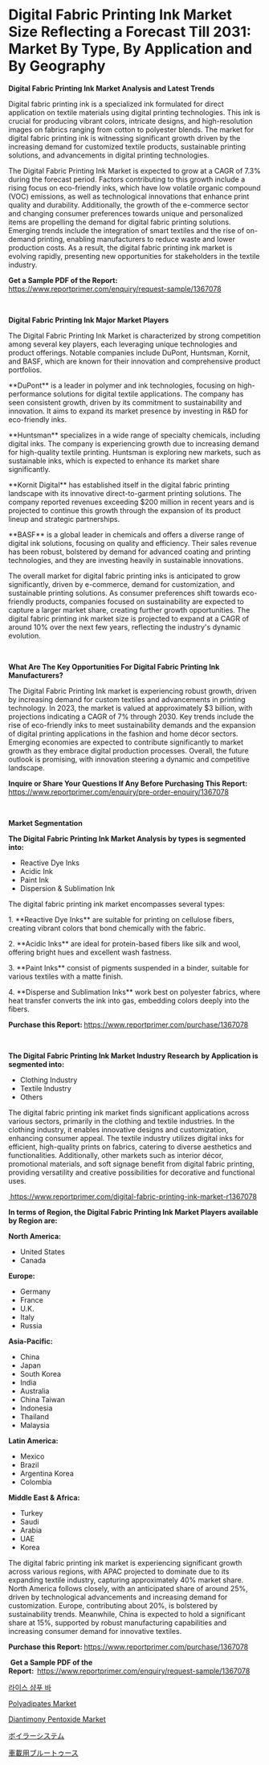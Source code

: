 <p><h1>Digital Fabric Printing Ink Market Size Reflecting a Forecast Till 2031: Market By Type, By Application and By Geography</h1></p><p><strong>Digital Fabric Printing Ink Market Analysis and Latest Trends</strong></p>
<p><p>Digital fabric printing ink is a specialized ink formulated for direct application on textile materials using digital printing technologies. This ink is crucial for producing vibrant colors, intricate designs, and high-resolution images on fabrics ranging from cotton to polyester blends. The market for digital fabric printing ink is witnessing significant growth driven by the increasing demand for customized textile products, sustainable printing solutions, and advancements in digital printing technologies.</p><p>The Digital Fabric Printing Ink Market is expected to grow at a CAGR of 7.3% during the forecast period. Factors contributing to this growth include a rising focus on eco-friendly inks, which have low volatile organic compound (VOC) emissions, as well as technological innovations that enhance print quality and durability. Additionally, the growth of the e-commerce sector and changing consumer preferences towards unique and personalized items are propelling the demand for digital fabric printing solutions. Emerging trends include the integration of smart textiles and the rise of on-demand printing, enabling manufacturers to reduce waste and lower production costs. As a result, the digital fabric printing ink market is evolving rapidly, presenting new opportunities for stakeholders in the textile industry.</p></p>
<p><strong>Get a Sample PDF of the Report:&nbsp;</strong> <a href="https://www.reportprimer.com/enquiry/request-sample/1367078">https://www.reportprimer.com/enquiry/request-sample/1367078</a></p>
<p>&nbsp;</p>
<p><strong>Digital Fabric Printing Ink Major Market Players</strong></p>
<p><p>The Digital Fabric Printing Ink Market is characterized by strong competition among several key players, each leveraging unique technologies and product offerings. Notable companies include DuPont, Huntsman, Kornit, and BASF, which are known for their innovation and comprehensive product portfolios.</p><p>**DuPont** is a leader in polymer and ink technologies, focusing on high-performance solutions for digital textile applications. The company has seen consistent growth, driven by its commitment to sustainability and innovation. It aims to expand its market presence by investing in R&D for eco-friendly inks.</p><p>**Huntsman** specializes in a wide range of specialty chemicals, including digital inks. The company is experiencing growth due to increasing demand for high-quality textile printing. Huntsman is exploring new markets, such as sustainable inks, which is expected to enhance its market share significantly.</p><p>**Kornit Digital** has established itself in the digital fabric printing landscape with its innovative direct-to-garment printing solutions. The company reported revenues exceeding $200 million in recent years and is projected to continue this growth through the expansion of its product lineup and strategic partnerships.</p><p>**BASF** is a global leader in chemicals and offers a diverse range of digital ink solutions, focusing on quality and efficiency. Their sales revenue has been robust, bolstered by demand for advanced coating and printing technologies, and they are investing heavily in sustainable innovations.</p><p>The overall market for digital fabric printing inks is anticipated to grow significantly, driven by e-commerce, demand for customization, and sustainable printing solutions. As consumer preferences shift towards eco-friendly products, companies focused on sustainability are expected to capture a larger market share, creating further growth opportunities. The digital fabric printing ink market size is projected to expand at a CAGR of around 10% over the next few years, reflecting the industry's dynamic evolution.</p></p>
<p>&nbsp;</p>
<p><strong>What Are The Key Opportunities For Digital Fabric Printing Ink Manufacturers?</strong></p>
<p><p>The Digital Fabric Printing Ink market is experiencing robust growth, driven by increasing demand for custom textiles and advancements in printing technology. In 2023, the market is valued at approximately $3 billion, with projections indicating a CAGR of 7% through 2030. Key trends include the rise of eco-friendly inks to meet sustainability demands and the expansion of digital printing applications in the fashion and home décor sectors. Emerging economies are expected to contribute significantly to market growth as they embrace digital production processes. Overall, the future outlook is promising, with innovation steering a dynamic and competitive landscape.</p></p>
<p><strong>Inquire or Share Your Questions If Any Before Purchasing This Report:</strong> <a href="https://www.reportprimer.com/enquiry/pre-order-enquiry/1367078">https://www.reportprimer.com/enquiry/pre-order-enquiry/1367078</a></p>
<p>&nbsp;</p>
<p><strong>Market Segmentation</strong></p>
<p><strong>The Digital Fabric Printing Ink Market Analysis by types is segmented into:</strong></p>
<p><ul><li>Reactive Dye Inks</li><li>Acidic Ink</li><li>Paint Ink</li><li>Dispersion & Sublimation Ink</li></ul></p>
<p><p>The digital fabric printing ink market encompasses several types: </p><p>1. **Reactive Dye Inks** are suitable for printing on cellulose fibers, creating vibrant colors that bond chemically with the fabric. </p><p>2. **Acidic Inks** are ideal for protein-based fibers like silk and wool, offering bright hues and excellent wash fastness. </p><p>3. **Paint Inks** consist of pigments suspended in a binder, suitable for various textiles with a matte finish. </p><p>4. **Disperse and Sublimation Inks** work best on polyester fabrics, where heat transfer converts the ink into gas, embedding colors deeply into the fibers.</p></p>
<p><strong>Purchase this Report:&nbsp;</strong><a href="https://www.reportprimer.com/purchase/1367078">https://www.reportprimer.com/purchase/1367078</a></p>
<p>&nbsp;</p>
<p><strong>The Digital Fabric Printing Ink Market Industry Research by Application is segmented into:</strong></p>
<p><ul><li>Clothing Industry</li><li>Textile Industry</li><li>Others</li></ul></p>
<p><p>The digital fabric printing ink market finds significant applications across various sectors, primarily in the clothing and textile industries. In the clothing industry, it enables innovative designs and customization, enhancing consumer appeal. The textile industry utilizes digital inks for efficient, high-quality prints on fabrics, catering to diverse aesthetics and functionalities. Additionally, other markets such as interior décor, promotional materials, and soft signage benefit from digital fabric printing, providing versatility and creative possibilities for decorative and functional uses.</p></p>
<p><a href="https://www.reportprimer.com/digital-fabric-printing-ink-market-r1367078">&nbsp;https://www.reportprimer.com/digital-fabric-printing-ink-market-r1367078</a></p>
<p><strong>In terms of Region, the Digital Fabric Printing Ink Market Players available by Region are:</strong></p>
<p>
    <p> <strong> North America: </strong>
        <ul>
            <li>United States</li>
            <li>Canada</li>
        </ul>
        </p> 
    <p> <strong> Europe: </strong>
        <ul>
            <li>Germany</li>
            <li>France</li>
            <li>U.K.</li>
            <li>Italy</li>
            <li>Russia</li>
        </ul>
        </p> 
    <p> <strong> Asia-Pacific: </strong>
        <ul>
            <li>China</li>
            <li>Japan</li>
            <li>South Korea</li>
            <li>India</li>
            <li>Australia</li>
            <li>China Taiwan</li>
            <li>Indonesia</li>
            <li>Thailand</li>
            <li>Malaysia</li>
        </ul>
        </p> 
    <p> <strong> Latin America: </strong>
        <ul>
            <li>Mexico</li>
            <li>Brazil</li>
            <li>Argentina Korea</li>
            <li>Colombia</li>
        </ul>
        </p> 
    <p> <strong> Middle East & Africa: </strong>
        <ul>
            <li>Turkey</li>
            <li>Saudi</li>
            <li>Arabia</li>
            <li>UAE</li>
            <li>Korea</li>
        </ul>
    </p>
    </p>
<p><p>The digital fabric printing ink market is experiencing significant growth across various regions, with APAC projected to dominate due to its expanding textile industry, capturing approximately 40% market share. North America follows closely, with an anticipated share of around 25%, driven by technological advancements and increasing demand for customization. Europe, contributing about 20%, is bolstered by sustainability trends. Meanwhile, China is expected to hold a significant share at 15%, supported by robust manufacturing capabilities and increasing consumer demand for innovative textiles.</p></p>
<p><strong>Purchase this Report: </strong><a href="https://www.reportprimer.com/purchase/1367078">https://www.reportprimer.com/purchase/1367078</a></p>
<p>&nbsp;<strong>Get a Sample PDF of the Report:&nbsp;&nbsp;</strong><a href="https://www.reportprimer.com/enquiry/request-sample/1367078">https://www.reportprimer.com/enquiry/request-sample/1367078</a></p>
<p><strong></strong></p>
<p><p><a href="https://medium.com/@reganwisoky2023/%EC%A7%80%EC%97%AD-%EB%B0%8F-%EA%B8%80%EB%A1%9C%EB%B2%8C-%ED%8A%B8%EB%A0%8C%EB%93%9C%EA%B0%80-2024%EB%85%84%EC%97%90%EC%84%9C-2031%EB%85%84-%EB%8F%99%EC%95%88-%EC%8C%80-%EC%83%B4%ED%91%B8%EB%B0%94-%EC%8B%9C%EC%9E%A5%EC%97%90-%EC%96%B4%EB%96%A4-%EC%98%81%ED%96%A5%EC%9D%84-%EB%AF%B8%EC%B9%98%EA%B3%A0-%EC%9E%88%EB%8A%94%EA%B0%80-85cd56cab95a?postPublishedType=repub">라이스 샴푸 바</a></p><p><a href="https://issuu.com/reportprime-2/docs/polyadipates-market-size-2030.pptx_0e83db0e887eb8">Polyadipates Market</a></p><p><a href="https://www.linkedin.com/pulse/role-diantimony-pentoxide-market-applications-catalystflame-retardant-h88mf?trackingId=7HR%2Bs72%2FTQ66tdJUbd0jQQ%3D%3D">Diantimony Pentoxide Market</a></p><p><a href="https://medium.com/@raoulboyer2023/%E3%83%9C%E3%82%A4%E3%83%A9%E3%83%BC%E3%82%B7%E3%82%B9%E3%83%86%E3%83%A0%E5%B8%82%E5%A0%B4%E3%81%AE%E8%A6%8F%E6%A8%A1-%E3%82%B7%E3%82%A7%E3%82%A2%E3%81%8A%E3%82%88%E3%81%B3%E3%83%88%E3%83%AC%E3%83%B3%E3%83%89%E5%88%86%E6%9E%90%E3%83%AC%E3%83%9D%E3%83%BC%E3%83%88-%E8%A3%BD%E5%93%81%E5%88%A5-%E5%A4%A9%E7%84%B6%E3%82%AC%E3%82%B9%E3%81%8A%E3%82%88%E3%81%B3%E3%83%90%E3%82%A4%E3%82%AA%E3%83%9E%E3%82%B9-%E3%82%AA%E3%82%A4%E3%83%AB-%E7%9F%B3%E7%82%AD-%E3%81%9D%E3%81%AE%E4%BB%96-%E3%81%8A%E3%82%88%E3%81%B3%E3%82%BB%E3%82%B0%E3%83%A1%E3%83%B3%E3%83%88%E4%BA%88%E6%B8%AC-2024%E5%B9%B4-2031%E5%B9%B4-17cdbd80ec65">ボイラーシステム</a></p><p><a href="https://medium.com/@damunro467/%E6%9C%AA%E6%9D%A5%E3%81%AB%E5%82%99%E3%81%88%E3%81%9F-%E8%87%AA%E5%8B%95%E8%BB%8A%E5%B8%82%E5%A0%B4%E3%81%AB%E3%81%8A%E3%81%91%E3%82%8B%E3%82%B0%E3%83%AD%E3%83%BC%E3%83%90%E3%83%ABbluetooth%E3%81%AE%E6%88%A6%E7%95%A5%E7%9A%84%E6%B4%9E%E5%AF%9F-2024%E5%B9%B4-2031%E5%B9%B4-dca21e000ce1">車載用ブルートゥース</a></p></p>